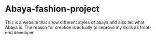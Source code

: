 # Abaya-fashion-project
This is a website that show different styles of abaya and also tell what Abaya is. The reason for creation is actually to improve my skills as front-end developer 
